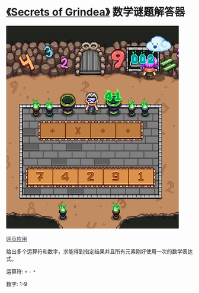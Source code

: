# [《Secrets of Grindea》](https://store.steampowered.com/app/269770/) 数学谜题解答器

![游戏截图](./images/Secrets_Of_Grindea_2019-08-10_21-34-14.png)

[网页应用](https://natescarlet.github.io/grindea-math-puzzle/)

给出多个运算符和数字，求能得到指定结果并且所有元素刚好使用一次的数学表达式。

运算符: `+` `-` `*`

数字: 1-9
